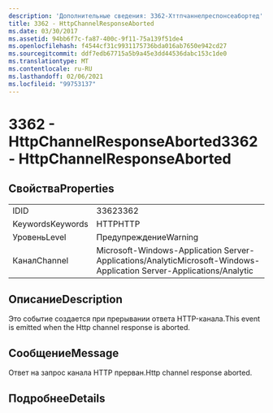 ```yaml
---
description: 'Дополнительные сведения: 3362-Хттпчаннелреспонсеабортед'
title: 3362 - HttpChannelResponseAborted
ms.date: 03/30/2017
ms.assetid: 94bb6f7c-fa87-400c-9f11-75a139f51de4
ms.openlocfilehash: f4544cf31c9931175736bda016ab7650e942cd27
ms.sourcegitcommit: ddf7edb67715a5b9a45e3dd44536dabc153c1de0
ms.translationtype: MT
ms.contentlocale: ru-RU
ms.lasthandoff: 02/06/2021
ms.locfileid: "99753137"
---
```

# <a name="3362---httpchannelresponseaborted"></a><span data-ttu-id="ee890-103">3362 - HttpChannelResponseAborted</span><span class="sxs-lookup"><span data-stu-id="ee890-103">3362 - HttpChannelResponseAborted</span></span>

## <a name="properties"></a><span data-ttu-id="ee890-104">Свойства</span><span class="sxs-lookup"><span data-stu-id="ee890-104">Properties</span></span>  
  
|||  
|-|-|  
|<span data-ttu-id="ee890-105">ID</span><span class="sxs-lookup"><span data-stu-id="ee890-105">ID</span></span>|<span data-ttu-id="ee890-106">3362</span><span class="sxs-lookup"><span data-stu-id="ee890-106">3362</span></span>|  
|<span data-ttu-id="ee890-107">Keywords</span><span class="sxs-lookup"><span data-stu-id="ee890-107">Keywords</span></span>|<span data-ttu-id="ee890-108">HTTP</span><span class="sxs-lookup"><span data-stu-id="ee890-108">HTTP</span></span>|  
|<span data-ttu-id="ee890-109">Уровень</span><span class="sxs-lookup"><span data-stu-id="ee890-109">Level</span></span>|<span data-ttu-id="ee890-110">Предупреждение</span><span class="sxs-lookup"><span data-stu-id="ee890-110">Warning</span></span>|  
|<span data-ttu-id="ee890-111">Канал</span><span class="sxs-lookup"><span data-stu-id="ee890-111">Channel</span></span>|<span data-ttu-id="ee890-112">Microsoft-Windows-Application Server-Applications/Analytic</span><span class="sxs-lookup"><span data-stu-id="ee890-112">Microsoft-Windows-Application Server-Applications/Analytic</span></span>|  
  
## <a name="description"></a><span data-ttu-id="ee890-113">Описание</span><span class="sxs-lookup"><span data-stu-id="ee890-113">Description</span></span>  

 <span data-ttu-id="ee890-114">Это событие создается при прерывании ответа HTTP-канала.</span><span class="sxs-lookup"><span data-stu-id="ee890-114">This event is emitted when the Http channel response is aborted.</span></span>  
  
## <a name="message"></a><span data-ttu-id="ee890-115">Сообщение</span><span class="sxs-lookup"><span data-stu-id="ee890-115">Message</span></span>  

 <span data-ttu-id="ee890-116">Ответ на запрос канала HTTP прерван.</span><span class="sxs-lookup"><span data-stu-id="ee890-116">Http channel response aborted.</span></span>  
  
## <a name="details"></a><span data-ttu-id="ee890-117">Подробнее</span><span class="sxs-lookup"><span data-stu-id="ee890-117">Details</span></span>
